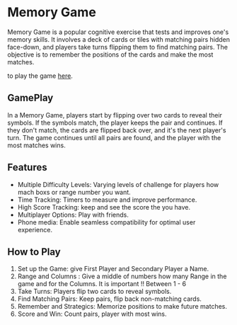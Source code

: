 # Memory Game

Memory Game is a popular cognitive exercise that tests and improves one's memory skills. It involves a deck of cards or tiles with matching pairs hidden face-down, and players take turns flipping them to find matching pairs. The objective is to remember the positions of the cards and make the most matches.

to play the game [here](https://chananelazenkot.github.io/The-Memory-Game/).

## GamePlay

In a Memory Game, players start by flipping over two cards to reveal their symbols. If the symbols match, the player keeps the pair and continues. If they don't match, the cards are flipped back over, and it's the next player's turn. The game continues until all pairs are found, and the player with the most matches wins.

## Features

- Multiple Difficulty Levels: Varying levels of challenge for players how mach boxs or range number you want.
- Time Tracking: Timers to measure and improve performance.
- High Score Tracking: keep and see the score the you have.
- Multiplayer Options: Play with friends.
- Phone media: Enable seamless compatibility for optimal user experience.

## How to Play

1. Set up the Game: give First Player and Secondary Player a Name.
2. Range and Columns : Give a middle of numbers how many Range in the game and for the Columns.
It is important !! Between 1 - 6 
3. Take Turns: Players flip two cards to reveal symbols.
4. Find Matching Pairs: Keep pairs, flip back non-matching cards.
5. Remember and Strategics: Memorize positions to make future matches.
6. Score and Win: Count pairs, player with most wins.

